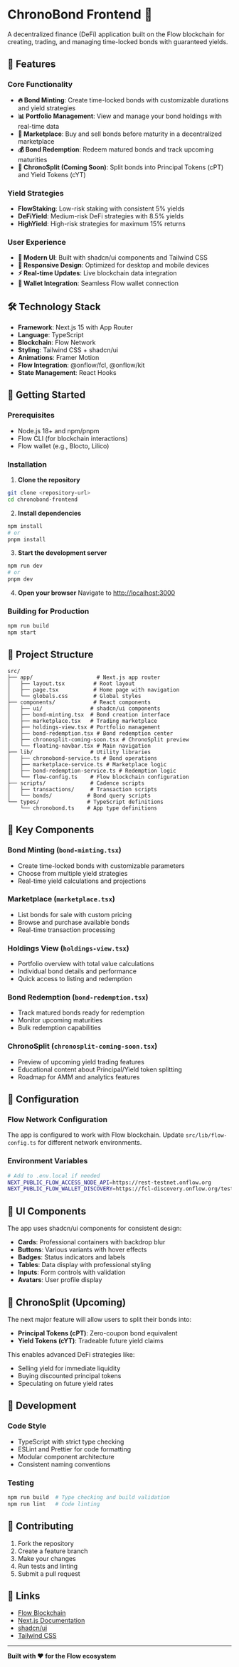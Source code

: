 # ChronoBond Frontend 🚀

A decentralized finance (DeFi) application built on the Flow blockchain for creating, trading, and managing time-locked bonds with guaranteed yields.

## 🌟 Features

### Core Functionality
- **🔥 Bond Minting**: Create time-locked bonds with customizable durations and yield strategies
- **📊 Portfolio Management**: View and manage your bond holdings with real-time data
- **🛒 Marketplace**: Buy and sell bonds before maturity in a decentralized marketplace
- **💰 Bond Redemption**: Redeem matured bonds and track upcoming maturities
- **🔄 ChronoSplit (Coming Soon)**: Split bonds into Principal Tokens (cPT) and Yield Tokens (cYT)

### Yield Strategies
- **FlowStaking**: Low-risk staking with consistent 5% yields
- **DeFiYield**: Medium-risk DeFi strategies with 8.5% yields  
- **HighYield**: High-risk strategies for maximum 15% returns

### User Experience
- **🎨 Modern UI**: Built with shadcn/ui components and Tailwind CSS
- **📱 Responsive Design**: Optimized for desktop and mobile devices
- **⚡ Real-time Updates**: Live blockchain data integration
- **🔗 Wallet Integration**: Seamless Flow wallet connection

## 🛠️ Technology Stack

- **Framework**: Next.js 15 with App Router
- **Language**: TypeScript
- **Blockchain**: Flow Network
- **Styling**: Tailwind CSS + shadcn/ui
- **Animations**: Framer Motion
- **Flow Integration**: @onflow/fcl, @onflow/kit
- **State Management**: React Hooks

## 🚀 Getting Started

### Prerequisites
- Node.js 18+ and npm/pnpm
- Flow CLI (for blockchain interactions)
- Flow wallet (e.g., Blocto, Lilico)

### Installation

1. **Clone the repository**
```bash
git clone <repository-url>
cd chronobond-frontend
```

2. **Install dependencies**
```bash
npm install
# or
pnpm install
```

3. **Start the development server**
```bash
npm run dev
# or
pnpm dev
```

4. **Open your browser**
Navigate to [http://localhost:3000](http://localhost:3000)

### Building for Production

```bash
npm run build
npm start
```

## 📁 Project Structure

```
src/
├── app/                    # Next.js app router
│   ├── layout.tsx         # Root layout
│   ├── page.tsx           # Home page with navigation
│   └── globals.css        # Global styles
├── components/            # React components
│   ├── ui/               # shadcn/ui components
│   ├── bond-minting.tsx  # Bond creation interface
│   ├── marketplace.tsx   # Trading marketplace
│   ├── holdings-view.tsx # Portfolio management
│   ├── bond-redemption.tsx # Bond redemption center
│   ├── chronosplit-coming-soon.tsx # ChronoSplit preview
│   └── floating-navbar.tsx # Main navigation
├── lib/                  # Utility libraries
│   ├── chronobond-service.ts # Bond operations
│   ├── marketplace-service.ts # Marketplace logic
│   ├── bond-redemption-service.ts # Redemption logic
│   └── flow-config.ts    # Flow blockchain configuration
├── scripts/              # Cadence scripts
│   ├── transactions/     # Transaction scripts
│   └── bonds/           # Bond query scripts
└── types/               # TypeScript definitions
    └── chronobond.ts    # App type definitions
```

## 🎯 Key Components

### Bond Minting (`bond-minting.tsx`)
- Create time-locked bonds with customizable parameters
- Choose from multiple yield strategies
- Real-time yield calculations and projections

### Marketplace (`marketplace.tsx`)
- List bonds for sale with custom pricing
- Browse and purchase available bonds
- Real-time transaction processing

### Holdings View (`holdings-view.tsx`)
- Portfolio overview with total value calculations
- Individual bond details and performance
- Quick access to listing and redemption

### Bond Redemption (`bond-redemption.tsx`)
- Track matured bonds ready for redemption
- Monitor upcoming maturities
- Bulk redemption capabilities

### ChronoSplit (`chronosplit-coming-soon.tsx`)
- Preview of upcoming yield trading features
- Educational content about Principal/Yield token splitting
- Roadmap for AMM and analytics features

## 🔧 Configuration

### Flow Network Configuration
The app is configured to work with Flow blockchain. Update `src/lib/flow-config.ts` for different network environments.

### Environment Variables
```bash
# Add to .env.local if needed
NEXT_PUBLIC_FLOW_ACCESS_NODE_API=https://rest-testnet.onflow.org
NEXT_PUBLIC_FLOW_WALLET_DISCOVERY=https://fcl-discovery.onflow.org/testnet/authn
```

## 🎨 UI Components

The app uses shadcn/ui components for consistent design:
- **Cards**: Professional containers with backdrop blur
- **Buttons**: Various variants with hover effects
- **Badges**: Status indicators and labels
- **Tables**: Data display with professional styling
- **Inputs**: Form controls with validation
- **Avatars**: User profile display

## 🔄 ChronoSplit (Upcoming)

The next major feature will allow users to split their bonds into:
- **Principal Tokens (cPT)**: Zero-coupon bond equivalent
- **Yield Tokens (cYT)**: Tradeable future yield claims

This enables advanced DeFi strategies like:
- Selling yield for immediate liquidity
- Buying discounted principal tokens
- Speculating on future yield rates

## 📝 Development

### Code Style
- TypeScript with strict type checking
- ESLint and Prettier for code formatting
- Modular component architecture
- Consistent naming conventions

### Testing
```bash
npm run build  # Type checking and build validation
npm run lint   # Code linting
```

## 🤝 Contributing

1. Fork the repository
2. Create a feature branch
3. Make your changes
4. Run tests and linting
5. Submit a pull request

## 🔗 Links

- [Flow Blockchain](https://flow.com)
- [Next.js Documentation](https://nextjs.org/docs)
- [shadcn/ui](https://ui.shadcn.com)
- [Tailwind CSS](https://tailwindcss.com)

---

**Built with ❤️ for the Flow ecosystem**
